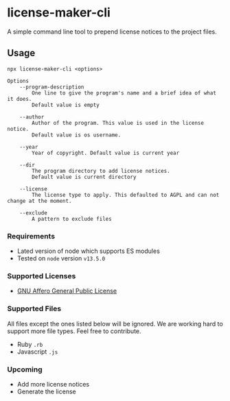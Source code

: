 # license-maker-cli

A simple command line tool to prepend license notices to the project files.

## Usage

```
npx license-maker-cli <options>

Options
    --program-description
        One line to give the program's name and a brief idea of what it does.
        Default value is empty

    --author
        Author of the program. This value is used in the license notice.
        Default value is os username.

    --year
        Year of copyright. Default value is current year

    --dir
        The program directory to add license notices.
        Default value is current directory

    --license
        The license type to apply. This defaulted to AGPL and can not change at the moment.

    --exclude
        A pattern to exclude files
```

### Requirements

* Lated version of node which supports ES modules
* Tested on `node` version `v13.5.0`

### Supported Licenses

* [GNU Affero General Public License](https://www.gnu.org/licenses/agpl-3.0.html)

### Supported Files

All files except the ones listed below will be ignored. We are working hard to support more file types.
Feel free to contribute.

* Ruby `.rb`
* Javascript `.js`

### Upcoming

* Add more license notices
* Generate the license
